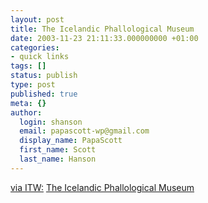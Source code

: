 ```yaml
---
layout: post
title: The Icelandic Phallological Museum
date: 2003-11-23 21:11:33.000000000 +01:00
categories:
- quick links
tags: []
status: publish
type: post
published: true
meta: {}
author:
  login: shanson
  email: papascott-wp@gmail.com
  display_name: PapaScott
  first_name: Scott
  last_name: Hanson
---
```

<p><a title="Industrial Technology & Witchcraft - das Weblog von TextLab" href="http://www.industrial-technology-and-witchcraft.de/index.php?id=P3838">via ITW:</a> <a title="A collection of over 150 penises and penile parts" href="http://www.phallus.is/">The Icelandic Phallological Museum</a></p>
